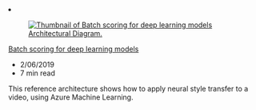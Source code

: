 <!-- This file is automatically generated by build/architectures/build_index.py. Any updates will be lost. -->

<!-- markdownlint-disable MD033 -->

<li class="grid-item item-column" data-categories="AI + Machine Learning Media ">
<article class="card">
    <div class="card-header has-margin-bottom-none" aria-hidden="true">
        <figure class="image diagram has-height-175 has-overflow-hidden level">
            <a href="/azure/architecture/reference-architectures/ai/batch-scoring-deep-learning"><img src="/azure/architecture/browse/thumbs/batch-scoring-deep-learning.png" class="diagram" alt="Thumbnail of Batch scoring for deep learning models Architectural Diagram." data-linktype="relative-path"></a>
        </figure>
    </div>
    <div class="card-content">
        <a class="card-content-title has-margin-top-none" href="/azure/architecture/reference-architectures/ai/batch-scoring-deep-learning">
            <p>Batch scoring for deep learning models</p>
        </a>
        <ul class="card-content-metadata">
            <li>2/06/2019</li>
            <li>7 min read</li>
        </ul>
        <p class="card-content-description">This reference architecture shows how to apply neural style transfer to a video, using Azure Machine Learning.</p>
        <div class="bottom-to-top-fade is-hidden-mobile"></div>
    </div>
</article>
</li>

